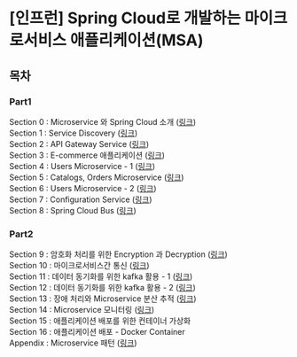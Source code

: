 # [인프런] Spring Cloud로 개발하는 마이크로서비스 애플리케이션(MSA)

## 목차
### Part1
Section 0 : Microservice 와 Spring Cloud 소개 (<a href="/section/section0#readme" target="_blank">링크</a>)</br>
Section 1 : Service Discovery (<a href="/section/section1" target="_blank">링크</a>)</br>
Section 2 : API Gateway Service (<a href="/section/section2" target="_blank">링크</a>)</br>
Section 3 : E-commerce 애플리케이션 (<a href="/section/section3" target="_blank">링크</a>)</br>
Section 4 : Users Microservice - 1 (<a href="/section/section4" target="_blank">링크</a>)</br>
Section 5 : Catalogs, Orders Microservice (<a href="/section/section5" target="_blank">링크</a>)</br>
Section 6 : Users Microservice - 2 (<a href="/section/section6" target="_blank">링크</a>)</br>
Section 7 : Configuration Service (<a href="/section/section7" target="_blank">링크</a>)</br>
Section 8 : Spring Cloud Bus (<a href="/section/section8" target="_blank">링크</a>)</br>

### Part2
Section 9 : 암호화 처리를 위한 Encryption 과 Decryption (<a href="/section/section9" target="_blank">링크</a>)</br>
Section 10 : 마이크로서비스간 통신 (<a href="/section/section10" target="_blank">링크</a>)</br>
Section 11 : 데이터 동기화를 위한 kafka 활용 - 1 (<a href="/section/section11" target="_blank">링크</a>)</br>
Section 12 : 데이터 동기화를 위한 kafka 활용 - 2 (<a href="/section/section12" target="_blank">링크</a>)</br>
Section 13 : 장애 처리와 Microservice 분산 추적 (<a href="/section/section13" target="_blank">링크</a>)</br>
Section 14 : Microservice 모니터링 (<a href="/section/section14" target="_blank">링크</a>)</br>
Section 15 : 애플리케이션 배포를 위한 컨테이너 가상화</br>
Section 16 : 애플리케이션 배포 - Docker Container</br>
Appendix : Microservice 패턴 (<a href="/section/appendix" target="_blank">링크</a>)</br>
